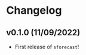 # Changelog

<!--next-version-placeholder-->

## v0.1.0 (11/09/2022)

- First release of `sforecast`!